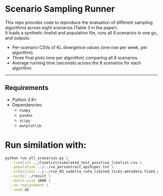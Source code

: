 # Scenario Sampling Runner

This repo provides code to reproduce the evaluation of different sampling algorithms across eight scenarios (Table 3 in the paper).  
It loads a synthetic linelist and population file, runs all 8 scenarios in one go, and outputs:

- Per-scenario CSVs of KL divergence values (one row per week, per algorithm).
- Three final plots (one per algorithm) comparing all 8 scenarios.
- Average running time (seconds) across the 8 scenarios for each algorithm.

---

## Requirements

- Python 3.8+
- Dependencies:
  - `numpy`
  - `pandas`
  - `scipy`
  - `matplotlib`


# Run similation with:
```bash
python run_all_scenarios.py \
  --linelist ../linelist/simulated_test_positive_linelist.csv \
  --population ../../va_persontrait_epihiper.txt \
  --infections ../../run_03_vadelta_rate_limited_ticks.metadata.fixed_dates.tsv \
  --outdir ./result \
  --batch-size 1000 \
  --no-replacement \
  --seed 42